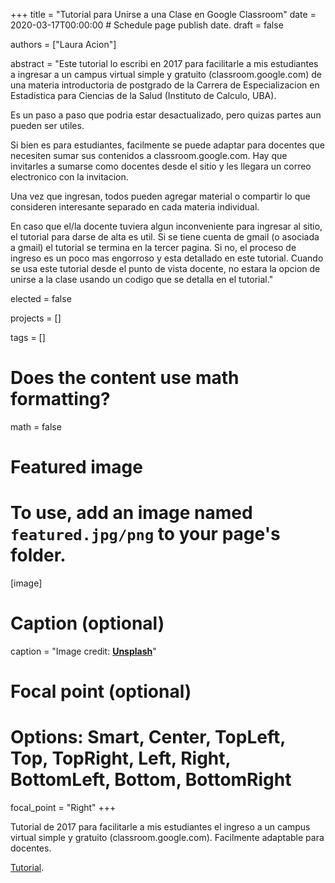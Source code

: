 +++
title = "Tutorial para Unirse a una Clase en Google Classroom"
date = 2020-03-17T00:00:00  # Schedule page publish date.
draft = false

authors = ["Laura Acion"]

abstract = "Este tutorial lo escribi en 2017 para facilitarle a mis estudiantes a ingresar a un campus virtual simple y gratuito (classroom.google.com) de una materia introductoria de postgrado de la Carrera de Especializacion en Estadistica para Ciencias de la Salud (Instituto de Calculo, UBA). 

Es un paso a paso que podria estar desactualizado, pero quizas partes aun pueden ser utiles. 

Si bien es para estudiantes, facilmente se puede adaptar para docentes que necesiten sumar sus contenidos a classroom.google.com. Hay que invitarles a sumarse como docentes desde el sitio y les llegara un correo electronico con la invitacion.

Una vez que ingresan, todos pueden agregar material o compartir lo que consideren interesante separado en cada materia individual. 

En caso que el/la docente tuviera algun inconveniente para ingresar al sitio, el tutorial para darse de alta es util. Si se tiene cuenta de gmail (o asociada a gmail) el tutorial se termina en la tercer pagina. Si no, el proceso de ingreso es un poco mas engorroso y esta detallado en este tutorial. Cuando se usa este tutorial desde el punto de vista docente, no estara la opcion de unirse a la clase usando un codigo que se detalla en el tutorial."

elected = false

projects = []

tags = []

# Does the content use math formatting?
math = false

# Featured image
# To use, add an image named `featured.jpg/png` to your page's folder. 
[image]
  # Caption (optional)
  caption = "Image credit: [**Unsplash**](https://unsplash.com/photos/bzdhc5b3Bxs)"

  # Focal point (optional)
  # Options: Smart, Center, TopLeft, Top, TopRight, Left, Right, BottomLeft, Bottom, BottomRight
  focal_point = "Right"
+++

Tutorial de 2017 para facilitarle a mis estudiantes el ingreso a un campus virtual simple y gratuito (classroom.google.com). Facilmente adaptable para docentes.

[Tutorial](https://github.com/lauracion/lacion/blob/master/content/teaching/files/CEECS_Tutorial_Google_Classroom.docx).